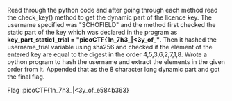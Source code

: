 Read through the python code and after going through each method read the check_key() method to get the dynamic part of the licence key.
The username specified was "SCHOFIELD" and the method first checked the static part of the key which was declared in the 
program as **key_part_static1_trial = "picoCTF{1n_7h3_|<3y_of_"**. Then it hashed the username_trial variable using sha256 and checked if the element of the entered key are equal to the digest in the order 4,5,3,6,2,7,1,8. 
Wrote a python program to hash the username and extract the elements in the given order from it. Appended that as the 8 character long dynamic part and got the final flag.

Flag :picoCTF{1n_7h3_|<3y_of_e584b363}
